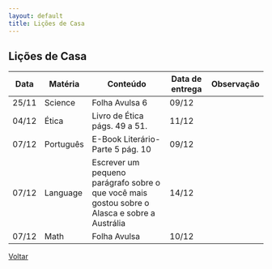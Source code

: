 ```yaml
---
layout: default
title: Lições de Casa
---
```


## Lições de Casa

Data|Matéria|Conteúdo|Data de entrega|Observação
---|---|---|---|---
25/11|Science|Folha Avulsa 6|09/12|
04/12|Ética|Livro de Ética págs. 49 a 51.|11/12|
07/12|Português|E-Book Literário- Parte 5 pág. 10|09/12|
07/12|Language|Escrever um pequeno parágrafo sobre o que você mais gostou sobre o Alasca e sobre a Austrália|14/12|
07/12|Math|Folha Avulsa|10/12|

[Voltar](../)
